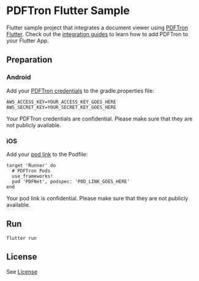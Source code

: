 # PDFTron Flutter Sample
Flutter sample project that integrates a document viewer using [PDFTron Flutter](https://github.com/PDFTron/pdftron-flutter). Check out the [integration guides](https://www.pdftron.com/documentation/android/guides/flutter) to learn how to add PDFTron to your Flutter App.

## Preparation

### Android
Add your [PDFTron credentials](https://www.pdftron.com/documentation/android/guides/getting-started/integrate-gradle?showkey=true) to the gradle.properties file:
```
AWS_ACCESS_KEY=YOUR_ACCESS_KEY_GOES_HERE
AWS_SECRET_KEY=YOUR_SECRET_KEY_GOES_HERE
```
Your PDFTron credentials are confidential. Please make sure that they are not publicly available.

### iOS
Add your [pod link](https://www.pdftron.com/documentation/ios/guides/getting-started/integrate-cocoapods) to the Podfile:
```
target 'Runner' do
  # PDFTron Pods
  use_frameworks!
  pod 'PDFNet', podspec: 'POD_LINK_GOES_HERE'
end
```

Your pod link is confidential. Please make sure that they are not publicly available.

## Run

```
flutter run
```


## License
See [License](./LICENSE)
